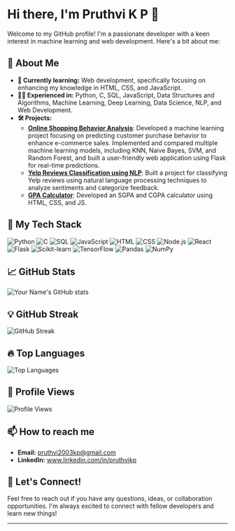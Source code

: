 # Hi there, I'm Pruthvi K P 👋

Welcome to my GitHub profile! I'm a passionate developer with a keen interest in machine learning and web development. Here's a bit about me:

## 🚀 About Me
- **🌱 Currently learning:** Web development, specifically focusing on enhancing my knowledge in HTML, CSS, and JavaScript.
- **👨‍💻 Experienced in:** Python, C, SQL, JavaScript, Data Structures and Algorithms, Machine Learning, Deep Learning, Data Science, NLP, and Web Development.
- **🛠️ Projects:**
  - **[Online Shopping Behavior Analysis](#)**: Developed a machine learning project focusing on predicting customer purchase behavior to enhance e-commerce sales. Implemented and compared multiple machine learning models, including KNN, Naive Bayes, SVM, and Random Forest, and built a user-friendly web application using Flask for real-time predictions.
  - **[Yelp Reviews Classification using NLP](#)**: Built a project for classifying Yelp reviews using natural language processing techniques to analyze sentiments and categorize feedback.
  - **[GPA Calculator](https://pruthvikp.github.io/GPA_CALCULATOR/)**: Developed an SGPA and CGPA calculator using HTML, CSS, and JS.

## 🧰 My Tech Stack
![Python](https://img.shields.io/badge/Python-3776AB?style=for-the-badge&logo=python&logoColor=white)
![C](https://img.shields.io/badge/C-A8B9CC?style=for-the-badge&logo=c&logoColor=white)
![SQL](https://img.shields.io/badge/SQL-4479A1?style=for-the-badge&logo=sql&logoColor=white)
![JavaScript](https://img.shields.io/badge/JavaScript-F7DF1E?style=for-the-badge&logo=javascript&logoColor=black)
![HTML](https://img.shields.io/badge/HTML5-E34F26?style=for-the-badge&logo=html5&logoColor=white)
![CSS](https://img.shields.io/badge/CSS3-1572B6?style=for-the-badge&logo=css3&logoColor=white)
![Node.js](https://img.shields.io/badge/Node.js-339933?style=for-the-badge&logo=nodedotjs&logoColor=white)
![React](https://img.shields.io/badge/React-61DAFB?style=for-the-badge&logo=react&logoColor=black)
![Flask](https://img.shields.io/badge/Flask-000000?style=for-the-badge&logo=flask&logoColor=white)
![Scikit-learn](https://img.shields.io/badge/Scikit--learn-F7931E?style=for-the-badge&logo=scikit-learn&logoColor=white)
![TensorFlow](https://img.shields.io/badge/TensorFlow-FF6F00?style=for-the-badge&logo=tensorflow&logoColor=white)
![Pandas](https://img.shields.io/badge/Pandas-150458?style=for-the-badge&logo=pandas&logoColor=white)
![NumPy](https://img.shields.io/badge/NumPy-013243?style=for-the-badge&logo=numpy&logoColor=white)

## 📈 GitHub Stats
![Your Name's GitHub stats](https://github-readme-stats.vercel.app/api?username=pruthvikp&show_icons=true&theme=radical)

## 💡 GitHub Streak
![GitHub Streak](https://github-readme-streak-stats.herokuapp.com/?user=pruthvikp&theme=radical)

## 🔥 Top Languages
![Top Languages](https://github-readme-stats.vercel.app/api/top-langs/?username=pruthvikp&layout=compact&theme=radical)

## 🌟 Profile Views
![Profile Views](https://komarev.com/ghpvc/?username=pruthvikp&color=brightgreen)

## 📫 How to reach me
- **Email:** pruthvi2003kp@gmail.com
- **LinkedIn:** www.linkedin.com/in/pruthvikp

## 💬 Let's Connect!
Feel free to reach out if you have any questions, ideas, or collaboration opportunities. I'm always excited to connect with fellow developers and learn new things!

---

